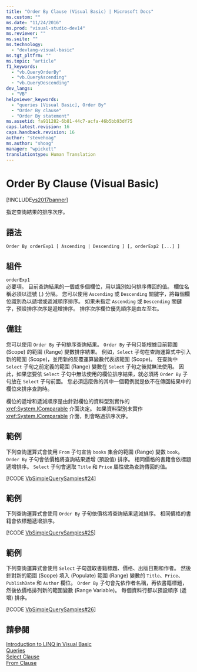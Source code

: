 ```yaml
---
title: "Order By Clause (Visual Basic) | Microsoft Docs"
ms.custom: ""
ms.date: "11/24/2016"
ms.prod: "visual-studio-dev14"
ms.reviewer: ""
ms.suite: ""
ms.technology: 
  - "devlang-visual-basic"
ms.tgt_pltfrm: ""
ms.topic: "article"
f1_keywords: 
  - "vb.QueryOrderBy"
  - "vb.QueryAscending"
  - "vb.QueryDescending"
dev_langs: 
  - "VB"
helpviewer_keywords: 
  - "queries [Visual Basic], Order By"
  - "Order By clause"
  - "Order By statement"
ms.assetid: fa911282-6b81-44c7-acfa-46b5bb93df75
caps.latest.revision: 16
caps.handback.revision: 16
author: "stevehoag"
ms.author: "shoag"
manager: "wpickett"
translationtype: Human Translation
---
```

# Order By Clause (Visual Basic)
[!INCLUDE[vs2017banner](../../../csharp/includes/vs2017banner.md)]

指定查詢結果的排序次序。  
  
## 語法  
  
```  
Order By orderExp1 [ Ascending | Descending ] [, orderExp2 [...] ]  
```  
  
## 組件  
 `orderExp1`  
 必要項。  目前查詢結果的一個或多個欄位，用以識別如何排序傳回的值。  欄位名稱必須以逗號 \(,\) 分隔。  您可以使用 `Ascending` 或 `Descending` 關鍵字，將每個欄位識別為以遞增或遞減順序排序。  如果未指定 `Ascending` 或 `Descending` 關鍵字，預設排序次序是遞增排序。  排序次序欄位優先順序是由左至右。  
  
## 備註  
 您可以使用 `Order By` 子句排序查詢結果。  `Order By` 子句只能根據目前範圍 \(Scope\) 的範圍 \(Range\) 變數排序結果。  例如，`Select` 子句在查詢運算式中引入新的範圍 \(Scope\)，並用新的反覆運算變數代表該範圍 \(Scope\)。  在查詢中 `Select` 子句之前定義的範圍 \(Range\) 變數在 `Select` 子句之後就無法使用。  因此，如果您要依 `Select` 子句中無法使用的欄位排序結果，就必須將 `Order By` 子句放在 `Select` 子句前面。  您必須這麼做的其中一個範例就是依不在傳回結果中的欄位來排序查詢時。  
  
 欄位的遞增和遞減順序是由針對欄位的資料型別實作的 <xref:System.IComparable> 介面決定。  如果資料型別未實作 <xref:System.IComparable> 介面，則會略過排序次序。  
  
## 範例  
 下列查詢運算式會使用 `From` 子句宣告 `books` 集合的範圍 \(Range\) 變數 `book`。  `Order By` 子句會依價格將查詢結果遞增 \(預設值\) 排序。  相同價格的書籍會依標題遞增排序。  `Select` 子句會選取 `Title` 和 `Price` 屬性做為查詢傳回的值。  
  
 [!CODE [VbSimpleQuerySamples#24](../CodeSnippet/VS_Snippets_VBCSharp/VbSimpleQuerySamples#24)]  
  
## 範例  
 下列查詢運算式會使用 `Order By` 子句依價格將查詢結果遞減排序。  相同價格的書籍會依標題遞增排序。  
  
 [!CODE [VbSimpleQuerySamples#25](../CodeSnippet/VS_Snippets_VBCSharp/VbSimpleQuerySamples#25)]  
  
## 範例  
 下列查詢運算式會使用 `Select` 子句選取書籍標題、價格、出版日期和作者。  然後針對新的範圍 \(Scope\) 填入 \(Populate\) 範圍 \(Range\) 變數的 `Title`、`Price`、`PublishDate` 和 `Author` 欄位。  `Order By` 子句會先依作者名稱，再依書籍標題，然後依價格排列新的範圍變數 \(Range Variable\)。  每個資料行都以預設順序 \(遞增\) 排序。  
  
 [!CODE [VbSimpleQuerySamples#26](../CodeSnippet/VS_Snippets_VBCSharp/VbSimpleQuerySamples#26)]  
  
## 請參閱  
 [Introduction to LINQ in Visual Basic](../../../visual-basic/programming-guide/language-features/linq/introduction-to-linq.md)   
 [Queries](../../../visual-basic/language-reference/queries/queries.md)   
 [Select Clause](../../../visual-basic/language-reference/queries/select-clause.md)   
 [From Clause](../../../visual-basic/language-reference/queries/from-clause.md)